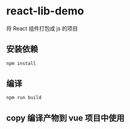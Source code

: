 # react-lib-demo

将 React 组件打包成 js 的项目

## 安装依赖

```sh
npm install
```

## 编译

```sh
npm run build
```

## copy 编译产物到 vue 项目中使用
